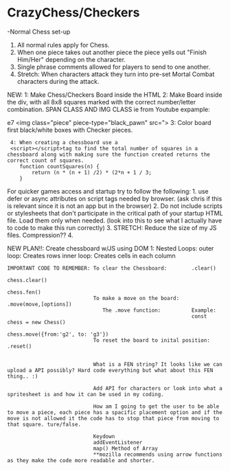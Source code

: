# CrazyChess/Checkers

-Normal Chess set-up
1. All normal rules apply for Chess. 
2. When one piece takes out another piece the piece yells out "Finish Him/Her" depending on the character.
3. Single phrase comments allowed for players to send to one another.
4. Stretch: When characters attack they turn into pre-set Mortal Combat characters during the attack. 

NEW: 1: Make Chess/Checkers Board inside the HTML
     2: Make Board inside the div, with all 8x8 squares marked with the correct number/letter combination. 
        SPAN CLASS AND IMG CLASS ie from Youtube expample: 
                <div id="e7" class="piece-box black-box">
                    <span class="piece-box-text">e7</span>
                    <img class="piece" piece-type="black_pawn" src=">
     3: Color board first black/white boxes with Checker pieces. 

     4: When creating a chessboard use a 
     <script></script>tag to find the total number of squares in a chessboard along with making sure the function created returns the correct count of squares. 
        function countSquares(n) {
            return (n * (n + 1) /2) * (2*n + 1 / 3;
        }

For quicker games access and startup try to follow the following: 
    1. use defer or async attributes on script tags needed by browser. (ask chris if this is relevant since it is not an app but in the browser)
    2. Do not include scripts or stylesheets that don't participate in the critical path of your startup HTML file. Load them only when needed. (look into this to see what I actually have to code to make this run correctly)
    3. STRETCH: Reduce the size of my JS files. Compression?? 
    4. 


NEW PLAN!!: 
Create chessboard w/JS using DOM 
    1: Nested Loops: outer loop: Creates rows 
                     inner loop: Creates cells in each column

    IMPORTANT CODE TO REMEMBER: To clear the Chessboard:        .clear()
                                                                chess.clear()
                                                                chess.fen() 
                                To make a move on the board:    .move(move,[options])
                                   The .move function:          Example: 
                                                                const chess = new Chess()
                                                                chess.move({from:'g2', to: 'g3'})
                                To reset the board to inital position:      .reset()


                                What is a FEN string? It looks like we can upload a API possibly? Hard code everything but what about this FEN thing.. :) 

                                Add API for characters or look into what a spritesheet is and how it can be used in my coding.                 

                                How am I going to get the user to be able to move a piece, each piece has a spacific placement option and if the move is not allowed it the code has to stop that piece from moving to that square. ture/false. 

                                Keydown
                                addEventListener
                                map() Method of Array 
                                **mozilla recommends using arrow functions as they make the code more readable and shorter.              